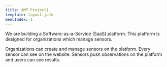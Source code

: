 ```yaml
---
title: AMT Project1
template: layout.jade
menuIndex: 1
---
```


We are building a Software-as-a-Service (SaaS) platform. This platform is
designed for organizations which manage sensors.

Organizations can create and manage sensors on the platform. Every sensor 
can see on the website. Sensors push observations on the platform and users
can see results.

